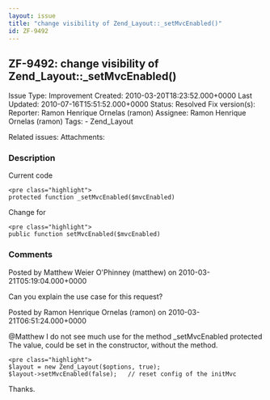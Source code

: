 ```yaml
---
layout: issue
title: "change visibility of Zend_Layout::_setMvcEnabled()"
id: ZF-9492
---
```


ZF-9492: change visibility of Zend\_Layout::\_setMvcEnabled()
-------------------------------------------------------------

 Issue Type: Improvement Created: 2010-03-20T18:23:52.000+0000 Last Updated: 2010-07-16T15:51:52.000+0000 Status: Resolved Fix version(s): 
 Reporter:  Ramon Henrique Ornelas (ramon)  Assignee:  Ramon Henrique Ornelas (ramon)  Tags: - Zend\_Layout
 
 Related issues: 
 Attachments: 
### Description

Current code

 
    <pre class="highlight">
    protected function _setMvcEnabled($mvcEnabled)


Change for

 
    <pre class="highlight">
    public function setMvcEnabled($mvcEnabled)


 

 

### Comments

Posted by Matthew Weier O'Phinney (matthew) on 2010-03-21T05:19:04.000+0000

Can you explain the use case for this request?

 

 

Posted by Ramon Henrique Ornelas (ramon) on 2010-03-21T06:51:24.000+0000

@Matthew I do not see much use for the method \_setMvcEnabled protected The value, could be set in the constructor, without the method.

 
    <pre class="highlight">
    $layout = new Zend_Layout($options, true);
    $layout->setMvcEnabled(false);   // reset config of the initMvc


Thanks.

 

 